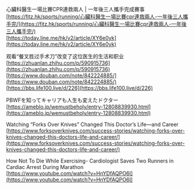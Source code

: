 心臟科醫生一場比賽CPR連救兩人 | 一年後三人攜手完成賽事  
[https://fitz.hk/sports/running/心臟科醫生一場比賽cpr連救兩人-一年後三人攜手完/](https://fitz.hk/sports/running/心臟科醫生一場比賽cpr連救兩人-一年後三人攜手完/)  
[https://today.line.me/hk/v2/article/XY6e0yk](https://today.line.me/hk/v2/article/XY6e0yk)

观看“餐叉胜过手术刀”改变了这位医生的生活和职业  
[https://zhuanlan.zhihu.com/p/590915736](https://zhuanlan.zhihu.com/p/590915736)  
[https://www.douban.com/note/842224885/](https://www.douban.com/note/842224885/)  
[https://bbs.life100.live/d/226](https://bbs.life100.live/d/226)

PBWFを知ってキャリアも人生も変えたドクター  
[https://ameblo.jp/wemustbeholy/entry-12808839930.html](https://ameblo.jp/wemustbeholy/entry-12808839930.html)

Watching “Forks Over Knives” Changed This Doctor’s Life—and Career  
[https://www.forksoverknives.com/success-stories/watching-forks-over-knives-changed-this-doctors-life-and-career/](https://www.forksoverknives.com/success-stories/watching-forks-over-knives-changed-this-doctors-life-and-career/)

How Not To Die While Exercising- Cardiologist Saves Two Runners in Cardiac Arrest During Marathon  
[https://www.youtube.com/watch?v=HnYDfAQPO6I](https://www.youtube.com/watch?v=HnYDfAQPO6I)
